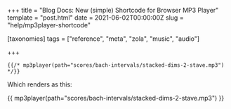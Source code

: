 +++
title = "Blog Docs: New (simple) Shortcode for Browser MP3 Player"
template = "post.html"
date = 2021-06-02T00:00:00Z
slug = "help/mp3player-shortcode"

[taxonomies]
tags = ["reference", "meta", "zola", "music", "audio"]

+++

```jinja2
{{/* mp3player(path="scores/bach-intervals/stacked-dims-2-stave.mp3") */}}

```

Which renders as this:

{{ mp3player(path="scores/bach-intervals/stacked-dims-2-stave.mp3") }}

